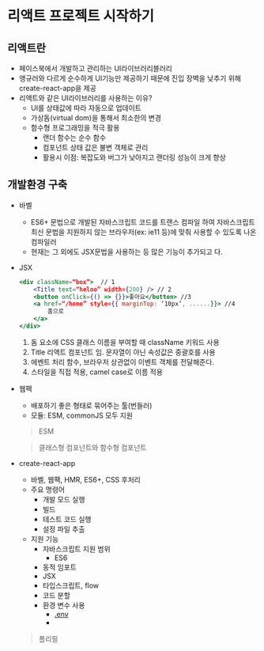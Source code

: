 


# 리액트 프로젝트 시작하기

## 리액트란

- 페이스북에서 개발하고 관리하는 UI라이브러리블러리
- 앵규러와 다르게 순수하게 UI기능만 제공하기 때문에 진입 장벽을 낮추기 위해 create-react-app을 제공
- 리액트와 같은 UI라이브러리를 사용하는 이유?
	- UI를 상태값에 따라 자동으로 업데이트
	- 가상돔(virtual dom)을 통해서 최소한의 변경
	- 함수형 프로그래밍을 적극 활용
		- 랜더 함수는 순수 함수
		- 컴포넌트 상태 값은 불변 객체로 관리
		- 활용시 이점: 복잡도와 버그가 낮아지고 랜더링 성능이 크게 향상

## 개발환경 구축
- 바벨
	- ES6+ 문법으로 개발된 자바스크립트 코드를 트랜스 컴파일 하여 자바스크립트 최신 문법을 지원하지 않는 브라우저(ex: ie11 등)에 맞춰 사용할 수 있도록 나온 컴파일러
	- 현재는 그 외에도 JSX문법을 사용하는 등 많은 기능이 추가되고 다.
- JSX
	```jsx
	<div className=“box”>  // 1
		<Title text=“heloo” width={200} /> // 2
		<button onClick={() => {}}>좋아요</button> //3
		<a href=“/home” style={{ marginTop: ‘10px’, ......}}> //4
			홈으로
		</a>
	</div>
	```
	1. 돔 요소에 CSS 클래스 이름을 부여할 때 className 키워드 사용
	2. Title 리액트 컴포넌트 임. 문자열이 아닌 속성값은 중괄호를 사용
	3. 에벤트 처리 함수, 브라우저 상관없이 이벤트 객체를 전달해준다.
	4. 스타일을 직접 적용, camel case로 이름 적용
- 웹팩
	- 배포하기 좋은 형태로 묶어주는 툴(번들러)
	- 모듈: ESM, commonJS 모두 지원
	> ESM
	
	> 클래스형 컴포넌트와 함수형 컴포넌트
	
- create-react-app
	- 바벨, 웹팩, HMR, ES6+, CSS 후처리
	- 주요 명령어
		- 개발 모드 실행
		- 빌드
		- 테스트 코드 실행
		- 설정 파일 추출
	- 지원 기능
		- 자바스크립트 지원 범위
			- ES6
		- 동적 임포트
		- JSX
		- 타입스크립트, flow
		- 코드 분할
		- 환경 변수 사용
			- [.env](https://github.com/motdotla/dotenv)
			- 
	> 폴리필
		


<!--stackedit_data:
eyJoaXN0b3J5IjpbLTEzMTA4MjE5MDcsMTUxMzEzNTE1Nyw4Nj
g1NjAwOV19
-->
